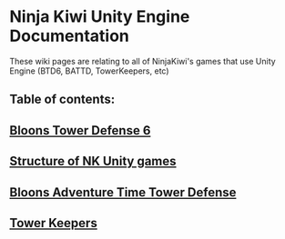 # Ninja Kiwi Unity Engine Documentation
These wiki pages are relating to all of NinjaKiwi's games that use Unity Engine (BTD6, BATTD, TowerKeepers, etc)


## Table of contents:

## [Bloons Tower Defense 6](btd6/README.md)

## [Structure of NK Unity games](NK-Unity_Engine/Structure_of_NK_Unity_games.md)

## [Bloons Adventure Time Tower Defense](battd/index.md)

## [Tower Keepers](tk/index.md)
